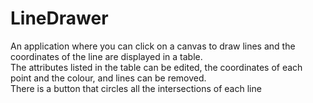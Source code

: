 # LineDrawer
An application where you can click on a canvas to draw lines and the coordinates of the line are displayed in a table.</br>
The attributes listed in the table can be edited, the coordinates of each point and the colour, and lines can be removed.</br>
There is a button that circles all the intersections of each line
